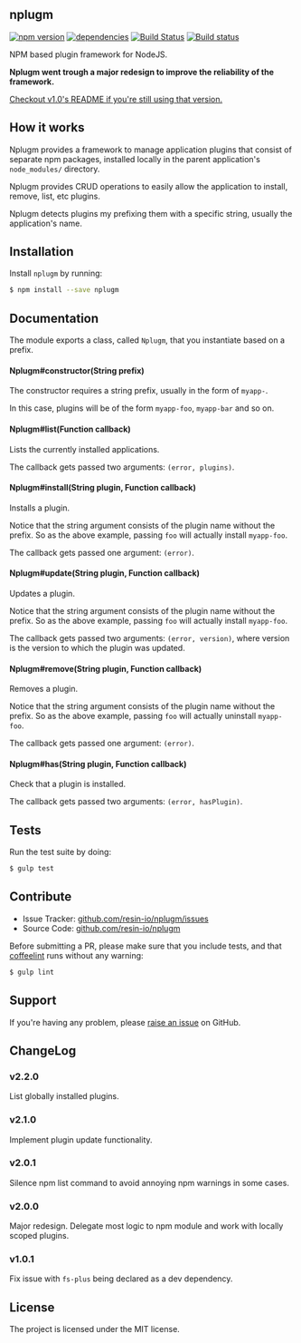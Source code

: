 nplugm
---------

[![npm version](https://badge.fury.io/js/nplugm.svg)](http://badge.fury.io/js/nplugm)
[![dependencies](https://david-dm.org/resin-io/nplugm.png)](https://david-dm.org/resin-io/nplugm.png)
[![Build Status](https://travis-ci.org/resin-io/nplugm.svg?branch=master)](https://travis-ci.org/resin-io/nplugm)
[![Build status](https://ci.appveyor.com/api/projects/status/1wck263ph9j4rq4v?svg=true)](https://ci.appveyor.com/project/jviotti/nplugm)

NPM based plugin framework for NodeJS.

**Nplugm went trough a major redesign to improve the reliability of the framework.**

[Checkout v1.0's README if you're still using that version.](https://github.com/resin-io/nplugm/blob/v1.0.1/README.md)

How it works
------------

Nplugm provides a framework to manage application plugins that consist of separate npm packages, installed locally in the parent application's `node_modules/` directory.

Nplugm provides CRUD operations to easily allow the application to install, remove, list, etc plugins.

Nplugm detects plugins my prefixing them with a specific string, usually the application's name.

Installation
------------

Install `nplugm` by running:

```sh
$ npm install --save nplugm
```

Documentation
-------------

The module exports a class, called `Nplugm`, that you instantiate based on a prefix.

#### Nplugm#constructor(String prefix)

The constructor requires a string prefix, usually in the form of `myapp-`.

In this case, plugins will be of the form `myapp-foo`, `myapp-bar` and so on.

#### Nplugm#list(Function callback)

Lists the currently installed applications.

The callback gets passed two arguments: `(error, plugins)`.

#### Nplugm#install(String plugin, Function callback)

Installs a plugin.

Notice that the string argument consists of the plugin name without the prefix. So as the above example, passing `foo` will actually install `myapp-foo`.

The callback gets passed one argument: `(error)`.

#### Nplugm#update(String plugin, Function callback)

Updates a plugin.

Notice that the string argument consists of the plugin name without the prefix. So as the above example, passing `foo` will actually install `myapp-foo`.

The callback gets passed two arguments: `(error, version)`, where version is the version to which the plugin was updated.

#### Nplugm#remove(String plugin, Function callback)

Removes a plugin.

Notice that the string argument consists of the plugin name without the prefix. So as the above example, passing `foo` will actually uninstall `myapp-foo`.

The callback gets passed one argument: `(error)`.

#### Nplugm#has(String plugin, Function callback)

Check that a plugin is installed.

The callback gets passed two arguments: `(error, hasPlugin)`.

Tests
-----

Run the test suite by doing:

```sh
$ gulp test
```

Contribute
----------

- Issue Tracker: [github.com/resin-io/nplugm/issues](https://github.com/resin-io/nplugm/issues)
- Source Code: [github.com/resin-io/nplugm](https://github.com/resin-io/nplugm)

Before submitting a PR, please make sure that you include tests, and that [coffeelint](http://www.coffeelint.org/) runs without any warning:

```sh
$ gulp lint
```

Support
-------

If you're having any problem, please [raise an issue](https://github.com/resin-io/nplugm/issues/new) on GitHub.

ChangeLog
---------

### v2.2.0

List globally installed plugins.

### v2.1.0

Implement plugin update functionality.

### v2.0.1

Silence npm list command to avoid annoying npm warnings in some cases.

### v2.0.0

Major redesign. Delegate most logic to npm module and work with locally scoped plugins.

### v1.0.1

Fix issue with `fs-plus` being declared as a dev dependency.

License
-------

The project is licensed under the MIT license.
